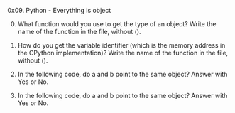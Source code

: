 0x09. Python - Everything is object

0. What function would you use to get the type of an object?
Write the name of the function in the file, without ().

1. How do you get the variable identifier (which is the memory address in the CPython implementation)?
Write the name of the function in the file, without ().

2. In the following code, do a and b point to the same object? Answer with Yes or No.

3. In the following code, do a and b point to the same object? Answer with Yes or No.
